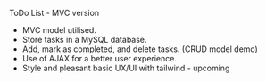 ToDo List - MVC version

- MVC model utilised.
- Store tasks in a MySQL database.
- Add, mark as completed, and delete tasks. (CRUD model demo)
- Use of AJAX for a better user experience.
- Style and pleasant basic UX/UI with tailwind - upcoming
